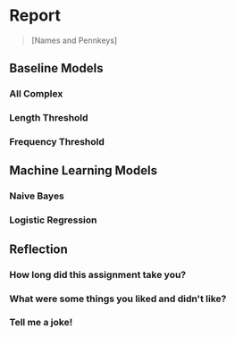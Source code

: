 # Report
> [Names and Pennkeys]

## Baseline Models

### All Complex

### Length Threshold

### Frequency Threshold

## Machine Learning Models

### Naive Bayes

### Logistic Regression

## Reflection

### How long did this assignment take you?

### What were some things you liked and didn't like?

### Tell me a joke!
